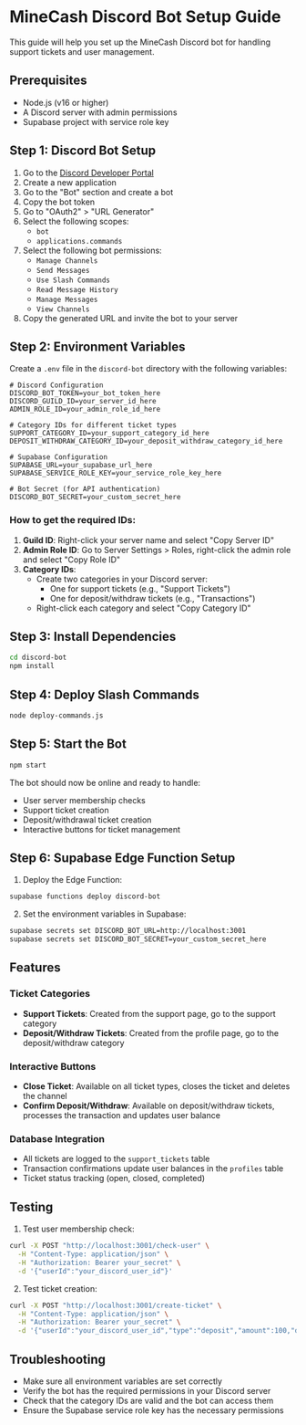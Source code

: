 # MineCash Discord Bot Setup Guide

This guide will help you set up the MineCash Discord bot for handling support tickets and user management.

## Prerequisites

- Node.js (v16 or higher)
- A Discord server with admin permissions
- Supabase project with service role key

## Step 1: Discord Bot Setup

1. Go to the [Discord Developer Portal](https://discord.com/developers/applications)
2. Create a new application
3. Go to the "Bot" section and create a bot
4. Copy the bot token
5. Go to "OAuth2" > "URL Generator"
6. Select the following scopes:
   - `bot`
   - `applications.commands`
7. Select the following bot permissions:
   - `Manage Channels`
   - `Send Messages`
   - `Use Slash Commands`
   - `Read Message History`
   - `Manage Messages`
   - `View Channels`
8. Copy the generated URL and invite the bot to your server

## Step 2: Environment Variables

Create a `.env` file in the `discord-bot` directory with the following variables:

```env
# Discord Configuration
DISCORD_BOT_TOKEN=your_bot_token_here
DISCORD_GUILD_ID=your_server_id_here
ADMIN_ROLE_ID=your_admin_role_id_here

# Category IDs for different ticket types
SUPPORT_CATEGORY_ID=your_support_category_id_here
DEPOSIT_WITHDRAW_CATEGORY_ID=your_deposit_withdraw_category_id_here

# Supabase Configuration
SUPABASE_URL=your_supabase_url_here
SUPABASE_SERVICE_ROLE_KEY=your_service_role_key_here

# Bot Secret (for API authentication)
DISCORD_BOT_SECRET=your_custom_secret_here
```

### How to get the required IDs:

1. **Guild ID**: Right-click your server name and select "Copy Server ID"
2. **Admin Role ID**: Go to Server Settings > Roles, right-click the admin role and select "Copy Role ID"
3. **Category IDs**: 
   - Create two categories in your Discord server:
     - One for support tickets (e.g., "Support Tickets")
     - One for deposit/withdraw tickets (e.g., "Transactions")
   - Right-click each category and select "Copy Category ID"

## Step 3: Install Dependencies

```bash
cd discord-bot
npm install
```

## Step 4: Deploy Slash Commands

```bash
node deploy-commands.js
```

## Step 5: Start the Bot

```bash
npm start
```

The bot should now be online and ready to handle:
- User server membership checks
- Support ticket creation
- Deposit/withdrawal ticket creation
- Interactive buttons for ticket management

## Step 6: Supabase Edge Function Setup

1. Deploy the Edge Function:
```bash
supabase functions deploy discord-bot
```

2. Set the environment variables in Supabase:
```bash
supabase secrets set DISCORD_BOT_URL=http://localhost:3001
supabase secrets set DISCORD_BOT_SECRET=your_custom_secret_here
```

## Features

### Ticket Categories
- **Support Tickets**: Created from the support page, go to the support category
- **Deposit/Withdraw Tickets**: Created from the profile page, go to the deposit/withdraw category

### Interactive Buttons
- **Close Ticket**: Available on all ticket types, closes the ticket and deletes the channel
- **Confirm Deposit/Withdraw**: Available on deposit/withdraw tickets, processes the transaction and updates user balance

### Database Integration
- All tickets are logged to the `support_tickets` table
- Transaction confirmations update user balances in the `profiles` table
- Ticket status tracking (open, closed, completed)

## Testing

1. Test user membership check:
```bash
curl -X POST "http://localhost:3001/check-user" \
  -H "Content-Type: application/json" \
  -H "Authorization: Bearer your_secret" \
  -d '{"userId":"your_discord_user_id"}'
```

2. Test ticket creation:
```bash
curl -X POST "http://localhost:3001/create-ticket" \
  -H "Content-Type: application/json" \
  -H "Authorization: Bearer your_secret" \
  -d '{"userId":"your_discord_user_id","type":"deposit","amount":100,"description":"Test deposit"}'
```

## Troubleshooting

- Make sure all environment variables are set correctly
- Verify the bot has the required permissions in your Discord server
- Check that the category IDs are valid and the bot can access them
- Ensure the Supabase service role key has the necessary permissions 
